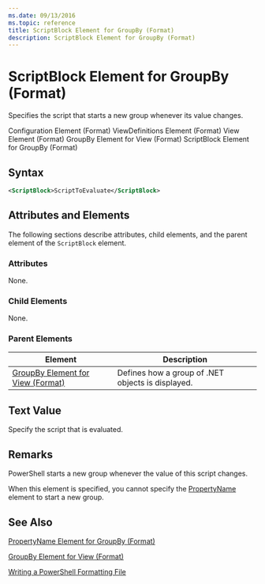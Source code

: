 ```yaml
---
ms.date: 09/13/2016
ms.topic: reference
title: ScriptBlock Element for GroupBy (Format)
description: ScriptBlock Element for GroupBy (Format)
---
```

# ScriptBlock Element for GroupBy (Format)

Specifies the script that starts a new group whenever its value changes.

Configuration Element (Format)
ViewDefinitions Element (Format)
View Element (Format)
GroupBy Element for View (Format)
ScriptBlock Element for GroupBy (Format)

## Syntax

```xml
<ScriptBlock>ScriptToEvaluate</ScriptBlock>
```

## Attributes and Elements

The following sections describe attributes, child elements, and the parent element of the `ScriptBlock` element.

### Attributes

None.

### Child Elements

None.

### Parent Elements

|Element|Description|
|-------------|-----------------|
|[GroupBy Element for View (Format)](./groupby-element-for-view-format.md)|Defines how a group of .NET objects is displayed.|

## Text Value

Specify the script that is evaluated.

## Remarks

PowerShell starts a new group whenever the value of this script changes.

When this element is specified, you cannot specify the [PropertyName](propertyname-element-for-groupby-format.md) element to start a new group.

## See Also

[PropertyName Element for GroupBy (Format)](propertyname-element-for-groupby-format.md)

[GroupBy Element for View (Format)](groupby-element-for-view-format.md)

[Writing a PowerShell Formatting File](writing-a-powershell-formatting-file.md)
